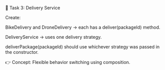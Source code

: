 🛵 Task 3: Delivery Service

Create:

BikeDelivery and DroneDelivery → each has a deliver(packageId) method.

DeliveryService → uses one delivery strategy.

deliverPackage(packageId) should use whichever strategy was passed in the constructor.

👉 Concept: Flexible behavior switching using composition.
